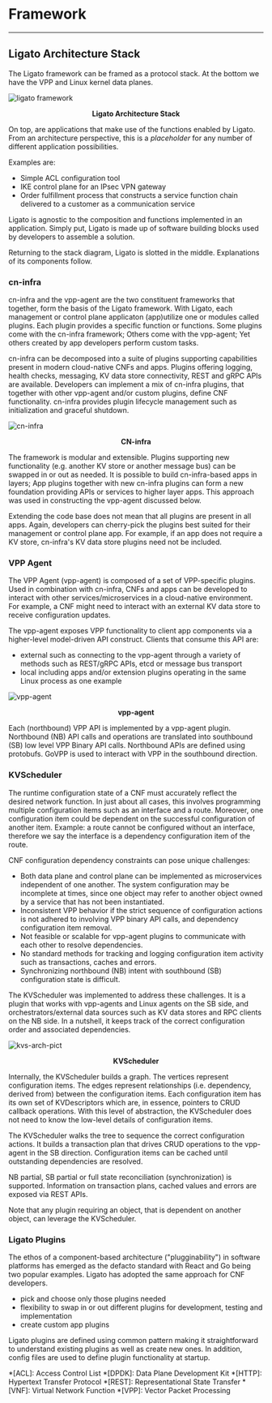 # Framework

---


## Ligato Architecture Stack

The Ligato framework can be framed as a protocol stack. At the bottom we have the VPP and Linux kernel data planes.




![ligato framework][ligato-framework]
<p style="text-align: center; font-weight: bold">Ligato Architecture Stack</p>

On top, are applications that make use of the functions enabled by Ligato. From an architecture perspective, this is a _placeholder_ for any number of different application possibilities.

Examples are:

- Simple ACL configuration tool
- IKE control plane for an IPsec VPN gateway
- Order fulfillment process that constructs a service function chain delivered to a customer as a communication service

Ligato is agnostic to the composition and functions implemented in an application. Simply put, Ligato is made up of software building blocks used by developers to assemble a solution.

Returning to the stack diagram, Ligato is slotted in the middle. Explanations of its components follow.


### cn-infra

cn-infra and the vpp-agent are the two constituent frameworks that together, form the basis of the Ligato framework. With Ligato, each management or control plane applicaton (app)utilize one or modules called plugins. Each plugin provides a specific function or functions. Some plugins come with the cn-infra framework; Others come with the vpp-agent; Yet others created by app developers perform custom tasks.

cn-infra can be decomposed into a suite of plugins supporting capabilities present in modern cloud-native CNFs and apps. Plugins offering logging, health checks, messaging, KV data store connectivity, REST and gRPC APIs are available. Developers can implement a mix of cn-infra plugins, that together with other vpp-agent and/or custom plugins, define CNF functionality. cn-infra provides plugin lifecycle management such as initialization and graceful shutdown.

![cn-infra][infra]
<p style="text-align: center; font-weight: bold">CN-infra</p>

The framework is modular and extensible. Plugins supporting new functionality (e.g. another KV store or another message bus) can be swapped in or out as needed. It is possible to build cn-infra-based apps in layers; App plugins together with new cn-infra plugins can form a new foundation providing APIs or services to higher layer apps. This approach was used in constructing the vpp-agent discussed below.

Extending the code base does not mean that all plugins are present in all apps. Again, developers can cherry-pick the plugins best suited for their management or control plane app. For example, if an app does not require a KV store, cn-infra's  KV data store plugins need not be included.

### VPP Agent

The VPP Agent (vpp-agent) is composed of a set of VPP-specific plugins. Used in combination with cn-infra, CNFs and apps can be developed to interact with other services/microservices in a cloud-native environment. For example, a CNF might need to interact with an external KV data store to receive configuration updates.

The vpp-agent exposes VPP functionality to client app components via a higher-level model-driven API construct. Clients that consume this API are:

 - external such as connecting to the vpp-agent through a variety of methods such as REST/gRPC APIs, etcd or message bus transport
 - local including apps and/or extension plugins operating in the same Linux process as one example

 
![vpp-agent][vpp-agent-new]
<p style="text-align: center; font-weight: bold">vpp-agent</p>
  

Each (northbound) VPP API is implemented by a vpp-agent plugin. Northbound (NB) API calls and operations are translated into southbound (SB) low level VPP Binary API calls. Northbound APIs are defined using protobufs. GoVPP is used to interact with VPP in the southbound direction.


### KVScheduler

The runtime configuration state of a CNF must accurately reflect the desired network function. In just about all cases, this involves programming multiple configuration items such as an interface and a route. Moreover, one configuration item could be dependent on the successful configuration of another item. Example: a route cannot be configured without an interface, therefore we say the interface is a dependency configuration item of the route.

CNF configuration dependency constraints can pose unique challenges:

* Both data plane and control plane can be implemented as microservices independent of one another. The system configuration may be incomplete at times, since one object may refer to another object owned by a service that has not been instantiated.
* Inconsistent VPP behavior if the strict sequence of configuration actions is not adhered to involving VPP binary API calls, and dependency configuration item removal.
* Not feasible or scalable for vpp-agent plugins to communicate with each other to resolve dependencies.
* No standard methods for tracking and logging configuration item activity such as transactions, caches and errors.
* Synchronizing northbound (NB) intent with southbound (SB) configuration state is difficult.

The KVScheduler was implemented to address these challenges. It is a plugin that works with vpp-agents and Linux agents on the SB side, and orchestrators/external data sources such as KV data stores and RPC clients on the NB side. In a nutshell, it keeps track of the correct configuration order and associated dependencies.

![kvs-arch-pict][ligato-kvs-arch] 
<p style="text-align: center; font-weight: bold">KVScheduler</p>
 
Internally, the KVScheduler builds a graph. The vertices represent configuration items. The edges represent relationships (i.e. dependency, derived from) between the configuration items. Each configuration item has its own set of KVDescriptors which are, in essence, pointers to CRUD callback operations. With this level of abstraction, the KVScheduler does not need to know the low-level details of configuration items.

The KVScheduler walks the tree to sequence the correct configuration actions. It builds a transaction plan that drives CRUD operations to the vpp-agent in the SB direction. Configuration items can be cached until outstanding dependencies are resolved.

NB partial, SB partial or full state reconciliation (synchronization) is supported.  Information on transaction plans, cached values and errors are exposed via REST APIs.

Note that any plugin requiring an object, that is dependent on another object, can leverage the KVScheduler.

### Ligato Plugins

The ethos of a component-based architecture ("plugginability") in software platforms has emerged as the defacto standard with React and Go being two popular examples. Ligato has adopted the same approach for CNF developers.

- pick and choose only those plugins needed
- flexibility to swap in or out different plugins for development, testing and implementation
- create custom app plugins

Ligato plugins are defined using common pattern making it straightforward to understand existing plugins as well as create new ones. In addition, config files are used to define plugin functionality at startup.


[infra]: ../img/intro/ligato-framework-arch-infra.svg
[context]: ../img/intro/context.png "VPP Agent & Plugins on top of CN-infra"
[contiv]: http://contiv.github.io/
[deployment-embeded]: ../img/intro/deployment_embeded.png
[deployment-with-ds]: ../img/intro/deployment_with_data_store.png
[grpc-nb]: ../img/intro/deployment_nb_grpc.png
[k8s-integ]: ../img/intro/k8s_deployment.png "VPP Agent - K8s integration"
[kubernetes]: https://kubernetes.io/
[ligato-framework]: ../img/intro/ligato-framework-arch2.svg
[ligato-kvs-arch]: ../img/intro/ligato-framework-arch-KVS2.svg
[protobuf]: https://developers.google.com/protocol-buffers/
[vpp-agent]: ../img/intro/vpp_agent.png "VPP Agent & plugins on top of CN-infra"
[vpp-agent-new]: ../img/intro/ligato-framework-vpp-agent2-picture.svg
[vpp-agent-10k]: ../img/intro/vpp_agent_10K_feet.png

*[ACL]: Access Control List
*[DPDK]: Data Plane Development Kit
*[HTTP]: Hypertext Transfer Protocol
*[REST]: Representational State Transfer
*[VNF]: Virtual Network Function
*[VPP]: Vector Packet Processing